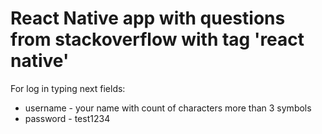 # React Native app with questions from stackoverflow with tag 'react native'
For log in typing next fields:
 - username -  your name with count of characters more than 3 symbols
 - password - test1234
